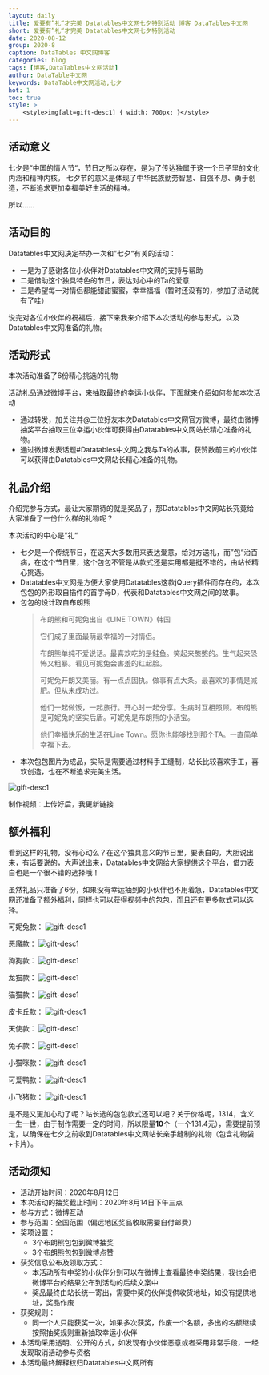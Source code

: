 ```yaml
---
layout: daily
title: 爱要有”礼“才完美 Datatables中文网七夕特别活动 博客 DataTables中文网
short: 爱要有”礼“才完美 Datatables中文网七夕特别活动 
date: 2020-08-12
group: 2020-8
caption: DataTables 中文网博客
categories: blog
tags: [博客,DataTables中文网活动]
author: DataTable中文网
keywords: DataTable中文网活动,七夕
hot: 1
toc: true
style: >
    <style>img[alt=gift-desc1] { width: 700px; }</style>
---
```



## 活动意义

七夕是“中国的情人节“，节日之所以存在，是为了传达独属于这一个日子里的文化内涵和精神内核。
七夕节的意义是体现了中华民族勤劳智慧、自强不息、勇于创造，不断追求更加幸福美好生活的精神。

所以……

<!--more-->


## 活动目的

Datatables中文网决定举办一次和”七夕“有关的活动：
- 一是为了感谢各位小伙伴对Datatables中文网的支持与帮助
- 二是借助这个独具特色的节日，表达对心中的Ta的爱意
- 三是希望每一对情侣都能甜甜蜜蜜，幸幸福福（暂时还没有的，参加了活动就有了哇）

说完对各位小伙伴的祝福后，接下来我来介绍下本次活动的参与形式，以及Datatables中文网准备的礼物。

## 活动形式

本次活动准备了6份精心挑选的礼物

活动礼品通过微博平台，来抽取最终的幸运小伙伴，下面就来介绍如何参加本次活动

- 通过转发，加关注并@三位好友本次Datatables中文网官方微博，最终由微博抽奖平台抽取三位幸运小伙伴可获得由Datatables中文网站长精心准备的礼物。
- 通过微博发表话题#Datatables中文网之我与Ta的故事，获赞数前三的小伙伴可以获得由Datatables中文网站长精心准备的礼物。

## 礼品介绍

介绍完参与方式，最让大家期待的就是奖品了，那Datatables中文网站长究竟给大家准备了一份什么样的礼物呢？

本次活动的中心是”礼“

- 七夕是一个传统节日，在这天大多数用来表达爱意，给对方送礼，而”包“治百病，在这个节日里，这个包包不管是从款式还是实用都是挺不错的，由站长精心挑选。
- Datatables中文网是方便大家使用Datatables这款jQuery插件而存在的，本次包包的外形取自插件的首字母D，代表和Datatables中文网之间的故事。
- 包包的设计取自布朗熊
    > 布朗熊和可妮兔出自《LINE TOWN》韩国
    > 
    > 它们成了里面最萌最幸福的一对情侣。
    >
    > 布朗熊单纯不爱说话。最喜欢吃的是鲑鱼。笑起来憨憨的。生气起来恐怖又粗暴。看见可妮兔会害羞的红起脸。
    >
    > 可妮兔开朗又美丽。有一点点固执。做事有点大条。最喜欢的事情是减肥。但从未成功过。
    >
    > 他们一起做饭，一起旅行。开心时一起分享。生病时互相照顾。布朗熊是可妮兔的坚实后盾。可妮兔是布朗熊的小活宝。
    >
    > 他们幸福快乐的生活在Line Town。愿你也能够找到那个TA。一直简单幸福下去。
- 本次包包图片为成品，实际是需要通过材料手工缝制，站长比较喜欢手工，喜欢创造，也在不断追求完美生活。

![gift-desc1](/images/blog/2020-08/熊.jpg)

制作视频：上传好后，我更新链接

## 额外福利

看到这样的礼物，没有心动么？在这个独具意义的节日里，要表白的，大胆说出来，有话要说的，大声说出来，Datatables中文网给大家提供这个平台，借力表白也是一个很不错的选择哦！

虽然礼品只准备了6份，如果没有幸运抽到的小伙伴也不用着急，Datatables中文网还准备了额外福利，同样也可以获得视频中的包包，而且还有更多款式可以选择。


可妮兔款：
![gift-desc1](/images/blog/2020-08/可妮兔粉红+绿色.jpg)

恶魔款：
![gift-desc1](/images/blog/2020-08/恶魔红色+白色.jpg)

狗狗款：
![gift-desc1](/images/blog/2020-08/狗.jpg)

龙猫款：
![gift-desc1](/images/blog/2020-08/龙猫.jpg)

猫猫款：
![gift-desc1](/images/blog/2020-08/猫.jpg)

皮卡丘款：
![gift-desc1](/images/blog/2020-08/皮卡丘.jpg)

天使款：
![gift-desc1](/images/blog/2020-08/天使.jpg)

兔子款：
![gift-desc1](/images/blog/2020-08/兔2.jpg)

小猫咪款：
![gift-desc1](/images/blog/2020-08/小猫.jpg)

可爱鸭款：
![gift-desc1](/images/blog/2020-08/鸭.jpg)

小飞猪款：
![gift-desc1](/images/blog/2020-08/猪翅膀.jpg)


是不是又更加心动了呢？站长选的包包款式还可以吧？关于价格呢，1314，含义一生一世，由于制作需要一定的时间，所以限量**10**个（一个131.4元），需要提前预定，以确保在七夕之前收到Datatables中文网站长亲手缝制的礼物（包含礼物袋+卡片）。

## 活动须知

- 活动开始时间：2020年8月12日
- 本次活动的抽奖截止时间：2020年8月14日下午三点
- 参与方式：微博互动
- 参与范围：全国范围（偏远地区奖品收取需要自付邮费）
- 奖项设置：
    - 3个布朗熊包包到微博抽奖
    - 3个布朗熊包包到微博点赞
- 获奖信息公布及领取方式：
    - 本活动所有中奖的小伙伴分别可以在微博上查看最终中奖结果，我也会把微博平台的结果公布到活动的后续文案中
    - 奖品最终由站长统一寄出，需要中奖的伙伴提供收货地址，如没有提供地址，奖品作废
- 获奖规则：
    - 同一个人只能获奖一次，如果多次获奖，作废一个名额，多出的名额继续按照抽奖规则重新抽取幸运小伙伴
- 本活动采用透明、公开的方式，如发现有小伙伴恶意或者采用非常手段，一经发现取消活动参与资格
- 本活动最终解释权归Datatables中文网所有